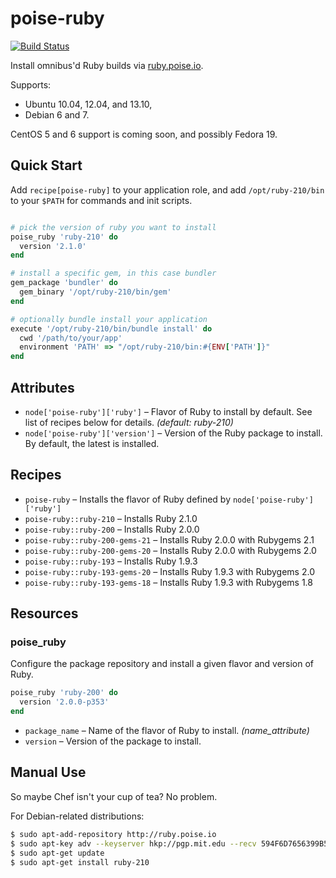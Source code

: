 poise-ruby
==========

[![Build Status](https://travis-ci.org/poise/poise-ruby.png?branch=master)](https://travis-ci.org/poise/poise-ruby)

Install omnibus'd Ruby builds via [ruby.poise.io](http://ruby.poise.io).

Supports:
* Ubuntu 10.04, 12.04, and 13.10,
* Debian 6 and 7.

CentOS 5 and 6 support is coming soon, and possibly Fedora 19.

Quick Start
-----------

Add `recipe[poise-ruby]` to your application role, and add `/opt/ruby-210/bin`
to your `$PATH` for commands and init scripts.

```ruby

# pick the version of ruby you want to install
poise_ruby 'ruby-210' do
  version '2.1.0'
end

# install a specific gem, in this case bundler
gem_package 'bundler' do
  gem_binary '/opt/ruby-210/bin/gem'
end

# optionally bundle install your application
execute '/opt/ruby-210/bin/bundle install' do
  cwd '/path/to/your/app'
  environment 'PATH' => "/opt/ruby-210/bin:#{ENV['PATH']}"
end
```

Attributes
----------

* `node['poise-ruby']['ruby']` – Flavor of Ruby to install by default. See list of recipes below for details. *(default: ruby-210)*
* `node['poise-ruby']['version']` – Version of the Ruby package to install. By default, the latest is installed.

Recipes
-------

* `poise-ruby` – Installs the flavor of Ruby defined by `node['poise-ruby']['ruby']`
* `poise-ruby::ruby-210` – Installs Ruby 2.1.0
* `poise-ruby::ruby-200` – Installs Ruby 2.0.0
* `poise-ruby::ruby-200-gems-21` – Installs Ruby 2.0.0 with Rubygems 2.1
* `poise-ruby::ruby-200-gems-20` – Installs Ruby 2.0.0 with Rubygems 2.0
* `poise-ruby::ruby-193` – Installs Ruby 1.9.3
* `poise-ruby::ruby-193-gems-20` – Installs Ruby 1.9.3 with Rubygems 2.0
* `poise-ruby::ruby-193-gems-18` – Installs Ruby 1.9.3 with Rubygems 1.8

Resources
---------

### poise_ruby

Configure the package repository and install a given flavor and version of Ruby.

```ruby
poise_ruby 'ruby-200' do
  version '2.0.0-p353'
end
```

* `package_name` – Name of the flavor of Ruby to install. *(name_attribute)*
* `version` – Version of the package to install.

Manual Use
----------

So maybe Chef isn't your cup of tea? No problem.

For Debian-related distributions:

```bash
$ sudo apt-add-repository http://ruby.poise.io
$ sudo apt-key adv --keyserver hkp://pgp.mit.edu --recv 594F6D7656399B5C
$ sudo apt-get update
$ sudo apt-get install ruby-210
```

